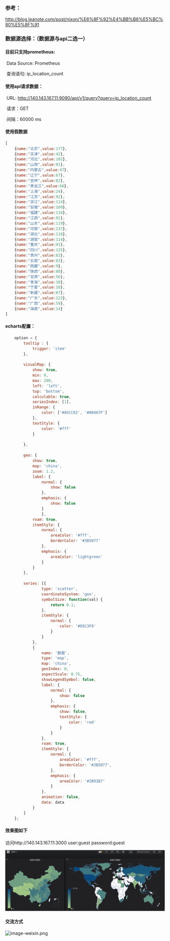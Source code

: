 ### 参考：
http://blog.leanote.com/post/nixon/%E6%8F%92%E4%BB%B6%E5%BC%80%E5%8F%91

### 数据源选择：（数据源与api二选一）

#### 目前只支持prometheus:

​	Data Source:  Prometheus

​	查询语句: ip_location_count 

#### 使用api请求数据：

​	URL: http://140.143.167.11:9090/api/v1/query?query=ip_location_count

​	请求：GET

​	间隔：60000 ms

#### 使用假数据

```javascript
[
    {name:"北京",value:177},
    {name:"天津",value:42},
    {name:"河北",value:102},
    {name:"山西",value:81},
    {name:"内蒙古",value:47},
    {name:"辽宁",value:67},
    {name:"吉林",value:82},
    {name:"黑龙江",value:66},
    {name:"上海",value:24},
    {name:"江苏",value:92},
    {name:"浙江",value:114},
    {name:"安徽",value:109},
    {name:"福建",value:116},
    {name:"江西",value:91},
    {name:"山东",value:119},
    {name:"河南",value:137},
    {name:"湖北",value:116},
    {name:"湖南",value:114},
    {name:"重庆",value:91},
    {name:"四川",value:125},
    {name:"贵州",value:62},
    {name:"云南",value:83},
    {name:"西藏",value:9},
    {name:"陕西",value:80},
    {name:"甘肃",value:56},
    {name:"青海",value:10},
    {name:"宁夏",value:18},
    {name:"新疆",value:67},
    {name:"广东",value:123},
    {name:"广西",value:59},
    {name:"海南",value:14}
]
```



#### echarts配置：

```javascript
    option = {
        tooltip : {  
            trigger: 'item'  
        },  
        
        visualMap: {
            show: true,
            min: 0,
            max: 200,
            left: 'left',
            top: 'bottom',
            calculable: true,
            seriesIndex: [1],
            inRange: {
                color: ['#A5CC82', '#00467F']
            },
            textStyle: {
                color: '#fff'
            }

        },

        geo: {
            show: true,
            map: 'china',
            zoom: 1.2,
            label: {
                normal: {
                    show: false
                },
                emphasis: {
                    show: false
                }
                },
            roam: true,
            itemStyle: {
                normal: {
                    areaColor: '#fff',
                    borderColor: '#3B5077' 
                },
                emphasis: {
                    areaColor: 'lightgreen'
                }
            }
        },

        series: [{
                type: 'scatter',
                coordinateSystem: 'geo',
                symbolSize: function(val) {
                    return 0.1;
                },
                itemStyle: {
                    normal: {
                        color: '#05C3F9'
                    }
                }
            },
            {
                name: '数据',
                type: 'map',
                map: 'china',
                geoIndex: 0,
                aspectScale: 0.75, 
                showLegendSymbol: false, 
                label: {
                    normal: {
                        show: false
                    },
                    emphasis: {
                        show: false,
                        textStyle: {
                            color: 'red'
                        }
                    }
                },
                roam: true,
                itemStyle: {
                    normal: {
                        areaColor: '#fff',
                        borderColor: '#3B5077',
                    },
                    emphasis: {
                        areaColor: '#2B91B7'
                    }
                },
                animation: false,
                data: data
            }
        ]
    };
```

#### 效果图如下

访问http://140.143.167.11:3000  user:guest  password:guest

![image-grafana-plugin.png](https://github.com/xiejia1992/echartsmap-panel/blob/master/src/img/grafana-plugin.png)

#### 交流方式
![image-weixin.png](https://github.com/xiejia1992/echartsmap-panel/blob/master/src/img/weixin.png)
